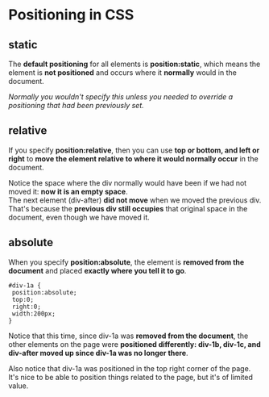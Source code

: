 # Positioning in CSS

## static

The **default positioning** for all elements is **position:static**, which means the element is **not positioned** and occurs where it **normally** would in the document.

*Normally you wouldn't specify this unless you needed to override a positioning that had been previously set.*

## relative

If you specify **position:relative**, then you can use **top or bottom, and left or right** to **move the element relative to where it would normally occur** in the document.  

Notice the space where the div normally would have been if we had not moved it: **now it is an empty space**.   
The next element (div-after) **did not move** when we moved the previous div.   
That's because the **previous div still occupies** that original space in the document, even though we have moved it.

## absolute

When you specify **position:absolute**, the element is **removed from the document** and placed **exactly where you tell it to go**.  

    #div-1a {
     position:absolute;
     top:0;
     right:0;
     width:200px;
    }

Notice that this time, since div-1a was **removed from the document**, the other elements on the page were **positioned differently: div-1b, div-1c, and div-after moved up since div-1a was no longer there**.

Also notice that div-1a was positioned in the top right corner of the page. It's nice to be able to position things related to the page, but it's of limited value.
